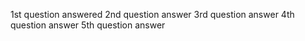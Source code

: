 1st question answered
2nd question answer
3rd question answer
4th question answer
5th question answer
